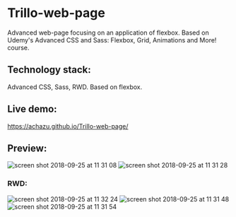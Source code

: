 # Trillo-web-page
Advanced web-page focusing on an application of flexbox. Based on
Udemy's Advanced CSS and Sass: Flexbox, Grid, Animations and More!
course.

## Technology stack: 
Advanced CSS, Sass, RWD. Based on flexbox.

## Live demo:
https://achazu.github.io/Trillo-web-page/

## Preview:
![screen shot 2018-09-25 at 11 31 08](https://user-images.githubusercontent.com/37018331/46006000-c666b200-c0b6-11e8-9b15-caf174bc6b21.png)
![screen shot 2018-09-25 at 11 31 28](https://user-images.githubusercontent.com/37018331/46005998-c666b200-c0b6-11e8-86f7-5a1e646e4c8a.png)
### RWD:
![screen shot 2018-09-25 at 11 32 24](https://user-images.githubusercontent.com/37018331/46005995-c5ce1b80-c0b6-11e8-9f07-dbe4cc2a65fb.png)
![screen shot 2018-09-25 at 11 31 48](https://user-images.githubusercontent.com/37018331/46005996-c666b200-c0b6-11e8-9fc3-5efe81037ff4.png)
![screen shot 2018-09-25 at 11 31 54](https://user-images.githubusercontent.com/37018331/46005993-c5ce1b80-c0b6-11e8-9f7a-4b132c04ef7b.png)






